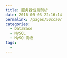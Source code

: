 ```yaml
---
title: 服务器性能剖析
date: 2016-06-03 22:16:14
permalink: /pages/50cca0/
categories:
  - DataBase
  - MySQL
  - MySQL高级
tags:
  - 
---
```

